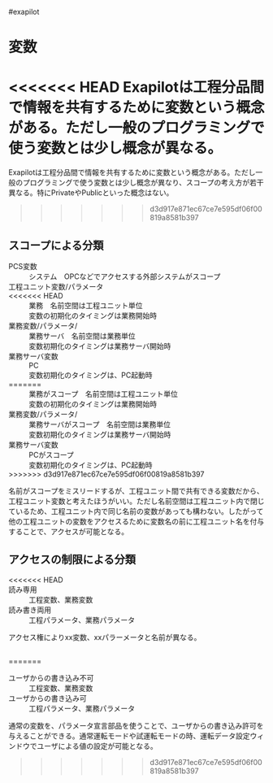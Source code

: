 #exapilot 
# 変数
<<<<<<< HEAD
Exapilotは工程分品間で情報を共有するために変数という概念がある。ただし一般のプログラミングで使う変数とは少し概念が異なる。
=======
Exapilotは工程分品間で情報を共有するために変数という概念がある。ただし一般のプログラミングで使う変数とは少し概念が異なり、スコープの考え方が若干異なる。特にPrivateやPublicといった概念はない。
>>>>>>> d3d917e871ec67ce7e595df06f00819a8581b397

## スコープによる分類
<dl>
	<dt>PCS変数</dt>
	<dd>システム　OPCなどでアクセスする外部システムがスコープ</dd>
	<dt>工程ユニット変数/パラメータ</dt>
<<<<<<< HEAD
	<dd>業務　名前空間は工程ユニット単位<br>
		変数の初期化のタイミングは業務開始時</dd>
	<dt>業務変数/パラメータ/</dt>
	<dd>業務サーバ　名前空間は業務単位<br>
		変数初期化のタイミングは業務サーバ開始時</dd>
	<dt>業務サーバ変数</dt>
	<dd>PC<br>変数初期化のタイミングは、PC起動時</dd>
=======
	<dd>業務がスコープ　名前空間は工程ユニット単位<br>
		変数の初期化のタイミングは業務開始時</dd>
	<dt>業務変数/パラメータ/</dt>
	<dd>業務サーバがスコープ　名前空間は業務単位<br>
		変数初期化のタイミングは業務サーバ開始時</dd>
	<dt>業務サーバ変数</dt>
	<dd>PCがスコープ<br>変数初期化のタイミングは、PC起動時</dd>
>>>>>>> d3d917e871ec67ce7e595df06f00819a8581b397
</dl>
名前がスコープをミスリードするが、工程ユニット間で共有できる変数だから、工程ユニット変数と考えたほうがいい。ただし名前空間は工程ユニット内で閉じているため、工程ユニット内で同じ名前の変数があっても構わない。したがって他の工程ユニットの変数をアクセスるために変数名の前に工程ユニット名を付与することで、アクセスが可能となる。

## アクセスの制限による分類
<dl>
<<<<<<< HEAD
	<dt> 読み専用</dt>
	<dd>工程変数、業務変数</dd>
	<dt>読み書き両用</dt>
	<dd>工程パラメータ、業務パラメータ</dd>
</dl>
アクセス権によりxx変数、xxパラーメータと名前が異なる。

## 
=======
	<dt> ユーザからの書き込み不可</dt>
	<dd>工程変数、業務変数</dd>
	<dt>ユーザからの書き込み可</dt>
	<dd>工程パラメータ、業務パラメータ</dd>
</dl>
通常の変数を、パラメータ宣言部品を使うことで、ユーザからの書き込み許可を与えることができる。通常運転モードや試運転モードの時、運転データ設定ウィンドウでユーザによる値の設定が可能となる。

>>>>>>> d3d917e871ec67ce7e595df06f00819a8581b397
